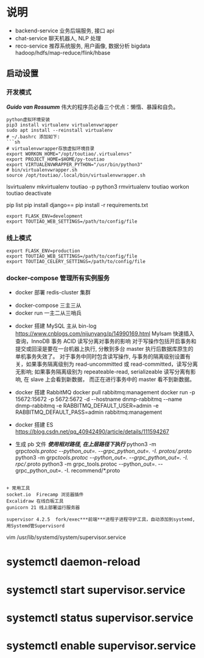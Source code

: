 # 说明

- backend-service 业务后端服务, 接口 api
- chat-service 聊天机器人, NLP 处理
- reco-service 推荐系统服务, 用户画像, 数据分析 bigdata hadoop/hdfs/map-reduce/flink/hbase

## 启动设置

### 开发模式

**_Guido van Rossumm_**
伟大的程序员必备三个优点：懒惰、暴躁和自负。

````shell
python虚拟环境安装
pip3 install virtualenv virtualenvwrapper
sudo apt install --reinstall virtualenv
# ~/.bashrc 添加如下:
```sh
# virtualenvwrapper存放虚拟环境目录
export WORKON_HOME="/opt/toutiao/.virtualenvs"
export PROJECT_HOME=$HOME/py-toutiao
export VIRTUALENVWRAPPER_PYTHON="/usr/bin/python3"
# bin/virtualenvwrapper.sh
source /opt/toutiao/.local/bin/virtualenvwrapper.sh
````

lsvirtualenv
mkvirtualenv toutiao -p python3
rmvirtualenv toutiao
workon toutiao
deactivate

pip list
pip install django==
pip install -r requirements.txt

```shell
export FLASK_ENV=development
export TOUTIAO_WEB_SETTINGS=/path/to/config/file
```

### 线上模式

```shell
export FLASK_ENV=production
export TOUTIAO_WEB_SETTINGS=/path/to/config/file
export TOUTIAO_CELERY_SETTINGS=/path/to/config/file
```

### docker-compose 管理所有实例服务

- docker 部署 redis-cluster 集群

* docker-compose 三主三从
* docker run 一主二从三哨兵

- docker 搭建 MySQL 主从 bin-log
  https://www.cnblogs.com/nijunyang/p/14990169.html
  MyIsam 快速插入查询，InnoDB 事务 ACID
  读写分离对事务的影响
  对于写操作包括开启事务和提交或回滚是要在一台机器上执行, 分散到多台 master 执行后数据库原生的单机事务失效了。
  对于事务中同时包含读写操作, 与事务的隔离级别设置有关，如果事务隔离级别为 read-uncommitted 或 read-committed，读写分离无影响;
  如果事务隔离级别为 repeateable-read, serializeable 读写分离有影响, 在 slave 上会看到新数据， 而正在进行事务中的 master 看不到新数据。

- docker 搭建 RabbitMQ
  docker pull rabbitmq:management
  docker run -p 15672:15672 -p 5672:5672 -d --hostname dnmp-rabbitmq --name dnmp-rabbitmq -e RABBITMQ_DEFAULT_USER=admin -e RABBITMQ_DEFAULT_PASS=admin rabbitmq:management

- docker 搭建 ES
  https://blog.csdn.net/qq_40942490/article/details/111594267

- 生成 pb 文件 **_使用相对路径, 在上层路径下执行_**
  python3 -m grpc*tools.protoc --python_out=. --grpc_python_out=. -I. protos/*.proto
  python3 -m grpc*tools.protoc --python_out=. --grpc_python_out=. -I. rpc/*.proto
  python3 -m grpc_tools.protoc --python_out=. --grpc_python_out=. -I. recommend/\*.proto

```

+ 常用工具
socket.io  Firecamp 浏览器插件
Excalidraw 在线白板工具
gunicorn 21 线上部署运行服务器

supervisor 4.2.5  fork/exec***前端***进程子进程守护工具，自动添加到systemd, 用Systemd管Supervisord
```

vim /usr/lib/systemd/system/supervisor.service

# systemctl daemon-reload

# systemctl start supervisor.service

# systemctl status supervisor.service

# systemctl enable supervisor.service

```

```
